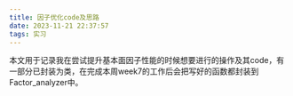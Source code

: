 ```yaml
---
title: 因子优化code及思路
date: 2023-11-21 22:37:57
tags: 实习
---
```

本文用于记录我在尝试提升基本面因子性能的时候想要进行的操作及其code，有一部分已封装为类，在完成本周week7的工作后会把写好的函数都封装到Factor_analyzer中。